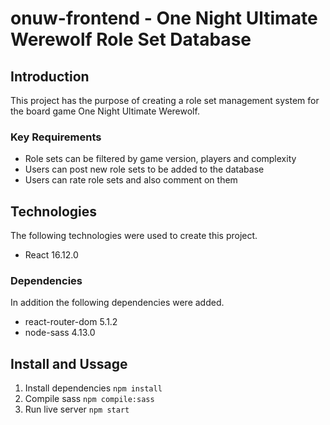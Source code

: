 # onuw-frontend - One Night Ultimate Werewolf Role Set Database

## Introduction

This project has the purpose of creating a role set management system for the board game One Night Ultimate Werewolf.

### Key Requirements

* Role sets can be filtered by game version, players and complexity
* Users can post new role sets to be added to the database
* Users can rate role sets and also comment on them

## Technologies

The following technologies were used to create this project.

* React 16.12.0

### Dependencies

In addition the following dependencies were added.

* react-router-dom 5.1.2
* node-sass 4.13.0

## Install and Ussage

1. Install dependencies
  `npm install`
2. Compile sass
  `npm compile:sass`
3. Run live server
  `npm start`
  
